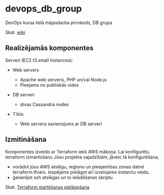# devops_db_group

DevOps kursa lielā mājasdarba pirmkods, DB grupa

Skat. [wiki](https://github.com/DitaGabalina/devops_db_group/wiki)

## Realizējamās komponentes

Serveri (EC2 t3.small Instances):

- Web servers

  - Apache web serveris, PHP un/vai Node.js
  - Pieejams no publiskās vides

- DB serveri

  - divas Cassandra nodes

- Tīkls:
  - Web servera savienojums ar DB serveri

## Izmitināšana

Komponentes izveido ar Terraform iekš AWS mākoņa. Lai konfigurētu terraform izmantošanu Jūsu projekta vajadzībām, jāveic tā konfigurēšana, 
* norādot jūsu AWS atslēgu, reģionu un pieejamības zonas datnē terraform.tfvars. Iespējams pielāgot arī izveiojamo instanču veidu.
* ģenerējot ssh atslēgas un to ielādēšanas skriptu

Skat. [Terraform startēšanas pielāgošana](https://github.com/DitaGabalina/devops_db_group/wiki/Terraform-start%C4%93%C5%A1anas-piel%C4%81go%C5%A1ana)
